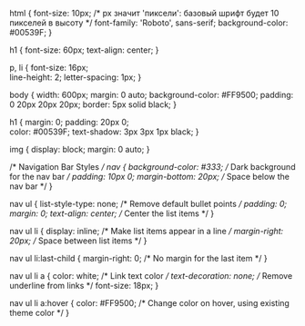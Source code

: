 html {
  font-size: 10px; /* px значит 'пиксели': базовый шрифт будет 10 пикселей в высоту  */
  font-family: 'Roboto', sans-serif;
  background-color: #00539F;
}

h1 {
  font-size: 60px;
  text-align: center;
}

p, li {
  font-size: 16px;    
  line-height: 2;
  letter-spacing: 1px;
}

body {
  width: 600px;
  margin: 0 auto;
  background-color: #FF9500;
  padding: 0 20px 20px 20px;
  border: 5px solid black;
}

h1 {
  margin: 0;
  padding: 20px 0;    
  color: #00539F;
  text-shadow: 3px 3px 1px black;
}

img {
  display: block;
  margin: 0 auto;
}

/* Navigation Bar Styles */
nav {
  background-color: #333; /* Dark background for the nav bar */
  padding: 10px 0;
  margin-bottom: 20px; /* Space below the nav bar */
}

nav ul {
  list-style-type: none; /* Remove default bullet points */
  padding: 0;
  margin: 0;
  text-align: center; /* Center the list items */
}

nav ul li {
  display: inline; /* Make list items appear in a line */
  margin-right: 20px; /* Space between list items */
}

nav ul li:last-child {
  margin-right: 0; /* No margin for the last item */
}

nav ul li a {
  color: white; /* Link text color */
  text-decoration: none; /* Remove underline from links */
  font-size: 18px;
}

nav ul li a:hover {
  color: #FF9500; /* Change color on hover, using existing theme color */
}
